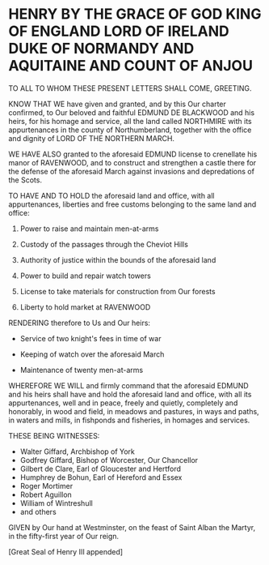 # HENRY BY THE GRACE OF GOD KING OF ENGLAND LORD OF IRELAND DUKE OF NORMANDY AND AQUITAINE AND COUNT OF ANJOU

TO ALL TO WHOM THESE PRESENT LETTERS SHALL COME, GREETING.

KNOW THAT WE have given and granted, and by this Our charter confirmed, to Our beloved and faithful EDMUND DE BLACKWOOD and his heirs, for his homage and service, all the land called NORTHMIRE with its appurtenances in the county of Northumberland, together with the office and dignity of LORD OF THE NORTHERN MARCH.

WE HAVE ALSO granted to the aforesaid EDMUND license to crenellate his manor of RAVENWOOD, and to construct and strengthen a castle there for the defense of the aforesaid March against invasions and depredations of the Scots.

TO HAVE AND TO HOLD the aforesaid land and office, with all appurtenances, liberties and free customs belonging to the same land and office:

1. Power to raise and maintain men-at-arms

2. Custody of the passages through the Cheviot Hills

3. Authority of justice within the bounds of the aforesaid land

4. Power to build and repair watch towers

5. License to take materials for construction from Our forests

6. Liberty to hold market at RAVENWOOD

RENDERING therefore to Us and Our heirs:

- Service of two knight's fees in time of war

- Keeping of watch over the aforesaid March

- Maintenance of twenty men-at-arms

WHEREFORE WE WILL and firmly command that the aforesaid EDMUND and his heirs shall have and hold the aforesaid land and office, with all its appurtenances, well and in peace, freely and quietly, completely and honorably, in wood and field, in meadows and pastures, in ways and paths, in waters and mills, in fishponds and fisheries, in homages and services.

THESE BEING WITNESSES:
- Walter Giffard, Archbishop of York
- Godfrey Giffard, Bishop of Worcester, Our Chancellor
- Gilbert de Clare, Earl of Gloucester and Hertford
- Humphrey de Bohun, Earl of Hereford and Essex
- Roger Mortimer
- Robert Aguillon
- William of Wintreshull
- and others

GIVEN by Our hand at Westminster, on the feast of Saint Alban the Martyr, in the fifty-first year of Our reign.

[Great Seal of Henry III appended]